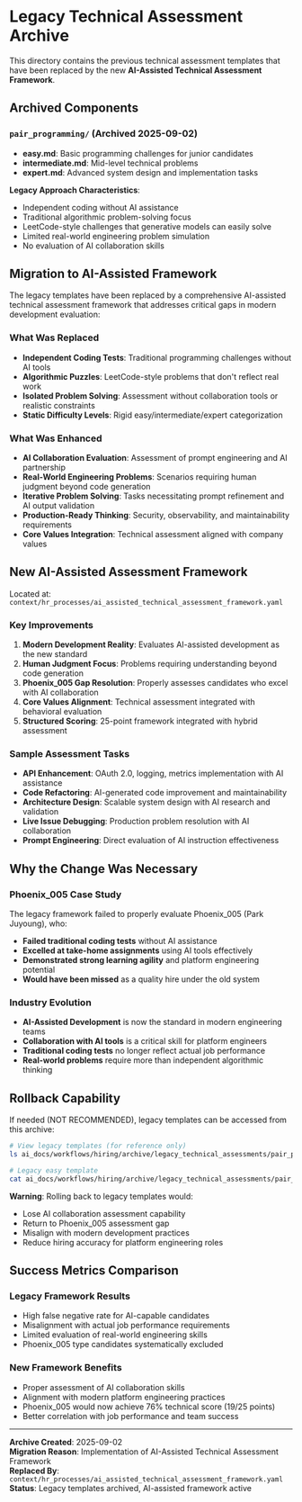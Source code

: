 # Legacy Technical Assessment Archive

This directory contains the previous technical assessment templates that have been replaced by the new **AI-Assisted Technical Assessment Framework**.

## Archived Components

### `pair_programming/` (Archived 2025-09-02)
- **easy.md**: Basic programming challenges for junior candidates
- **intermediate.md**: Mid-level technical problems
- **expert.md**: Advanced system design and implementation tasks

**Legacy Approach Characteristics**:
- Independent coding without AI assistance
- Traditional algorithmic problem-solving focus
- LeetCode-style challenges that generative models can easily solve
- Limited real-world engineering problem simulation
- No evaluation of AI collaboration skills

## Migration to AI-Assisted Framework

The legacy templates have been replaced by a comprehensive AI-assisted technical assessment framework that addresses critical gaps in modern development evaluation:

### What Was Replaced
- **Independent Coding Tests**: Traditional programming challenges without AI tools
- **Algorithmic Puzzles**: LeetCode-style problems that don't reflect real work
- **Isolated Problem Solving**: Assessment without collaboration tools or realistic constraints
- **Static Difficulty Levels**: Rigid easy/intermediate/expert categorization

### What Was Enhanced
- **AI Collaboration Evaluation**: Assessment of prompt engineering and AI partnership
- **Real-World Engineering Problems**: Scenarios requiring human judgment beyond code generation
- **Iterative Problem Solving**: Tasks necessitating prompt refinement and AI output validation
- **Production-Ready Thinking**: Security, observability, and maintainability requirements
- **Core Values Integration**: Technical assessment aligned with company values

## New AI-Assisted Assessment Framework

Located at: `context/hr_processes/ai_assisted_technical_assessment_framework.yaml`

### Key Improvements
1. **Modern Development Reality**: Evaluates AI-assisted development as the new standard
2. **Human Judgment Focus**: Problems requiring understanding beyond code generation
3. **Phoenix_005 Gap Resolution**: Properly assesses candidates who excel with AI collaboration
4. **Core Values Alignment**: Technical assessment integrated with behavioral evaluation
5. **Structured Scoring**: 25-point framework integrated with hybrid assessment

### Sample Assessment Tasks
- **API Enhancement**: OAuth 2.0, logging, metrics implementation with AI assistance
- **Code Refactoring**: AI-generated code improvement and maintainability
- **Architecture Design**: Scalable system design with AI research and validation
- **Live Issue Debugging**: Production problem resolution with AI collaboration
- **Prompt Engineering**: Direct evaluation of AI instruction effectiveness

## Why the Change Was Necessary

### Phoenix_005 Case Study
The legacy framework failed to properly evaluate Phoenix_005 (Park Juyoung), who:
- **Failed traditional coding tests** without AI assistance
- **Excelled at take-home assignments** using AI tools effectively
- **Demonstrated strong learning agility** and platform engineering potential
- **Would have been missed** as a quality hire under the old system

### Industry Evolution
- **AI-Assisted Development** is now the standard in modern engineering teams
- **Collaboration with AI tools** is a critical skill for platform engineers
- **Traditional coding tests** no longer reflect actual job performance
- **Real-world problems** require more than independent algorithmic thinking

## Rollback Capability

If needed (NOT RECOMMENDED), legacy templates can be accessed from this archive:
```bash
# View legacy templates (for reference only)
ls ai_docs/workflows/hiring/archive/legacy_technical_assessments/pair_programming/

# Legacy easy template
cat ai_docs/workflows/hiring/archive/legacy_technical_assessments/pair_programming/easy.md
```

**Warning**: Rolling back to legacy templates would:
- Lose AI collaboration assessment capability
- Return to Phoenix_005 assessment gap
- Misalign with modern development practices
- Reduce hiring accuracy for platform engineering roles

## Success Metrics Comparison

### Legacy Framework Results
- High false negative rate for AI-capable candidates
- Misalignment with actual job performance requirements
- Limited evaluation of real-world engineering skills
- Phoenix_005 type candidates systematically excluded

### New Framework Benefits
- Proper assessment of AI collaboration skills
- Alignment with modern platform engineering practices
- Phoenix_005 would now achieve 76% technical score (19/25 points)
- Better correlation with job performance and team success

---
**Archive Created**: 2025-09-02  
**Migration Reason**: Implementation of AI-Assisted Technical Assessment Framework  
**Replaced By**: `context/hr_processes/ai_assisted_technical_assessment_framework.yaml`  
**Status**: Legacy templates archived, AI-assisted framework active